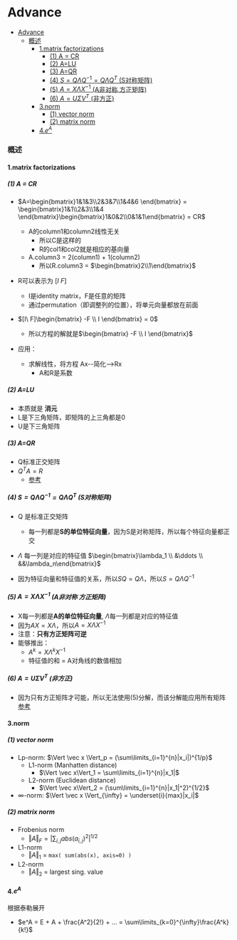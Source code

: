 # Advance


<!-- @import "[TOC]" {cmd="toc" depthFrom=1 depthTo=6 orderedList=false} -->

<!-- code_chunk_output -->

- [Advance](#advance)
    - [概述](#概述)
      - [1.matrix factorizations](#1matrix-factorizations)
        - [(1) A = CR](#1-a--cr)
        - [(2) A=LU](#2-alu)
        - [(3) A=QR](#3-aqr)
        - [(4) $S=Q\Lambda Q^{-1} = Q\Lambda Q^T$ (S对称矩阵)](#4-sqlambda-q-1--qlambda-qt-s对称矩阵)
        - [(5) $A=X\Lambda X^{-1}$ (A非对称 方正矩阵)](#5-axlambda-x-1-a非对称-方正矩阵)
        - [(6) $A=U\Sigma V^T$ (非方正)](#6-ausigma-vt-非方正)
      - [3.norm](#3norm)
        - [(1) vector norm](#1-vector-norm)
        - [(2) matrix norm](#2-matrix-norm)
      - [4.$e^A$](#4ea)

<!-- /code_chunk_output -->

### 概述

#### 1.matrix factorizations

##### (1) A = CR
* $A=\begin{bmatrix}1&1&3\\2&3&7\\1&4&6 \end{bmatrix} = \begin{bmatrix}1&1\\2&3\\1&4 \end{bmatrix}\begin{bmatrix}1&0&2\\0&1&1\end{bmatrix} = CR$
  * A的column1和column2线性无关
      * 所以C是这样的
      * R的col1和col2就是相应的基向量
  * A.column3 = 2(column1) + 1(column2)
      * 所以R.column3 = $\begin{bmatrix}2\\1\end{bmatrix}$
* R可以表示为 $[I\ F]$
  * I是identity matrix，F是任意的矩阵
  * 通过permutation（即调整列的位置），将单元向量都放在前面
* $[I\ F]\begin{bmatrix} -F \\ I \end{bmatrix} = 0$
  * 所以方程的解就是$\begin{bmatrix} -F \\ I \end{bmatrix}$

* 应用：
    * 求解线性，将方程 Ax--简化-->Rx
        * A和R是系数

##### (2) A=LU
* 本质就是 **消元**
* L是下三角矩阵，即矩阵的上三角都是0
* U是下三角矩阵

##### (3) A=QR
* Q标准正交矩阵
* $Q^TA=R$
  * [参考](overview.md#3-orthogonal-matrix)

##### (4) $S=Q\Lambda Q^{-1} = Q\Lambda Q^T$ (S对称矩阵)
* Q 是标准正交矩阵
  * 每一列都是**S的单位特征向量**，因为S是对称矩阵，所以每个特征向量都正交
* $\Lambda$ 每一列是对应的特征值 $\begin{bmatrix}\lambda_1 \\ &\ddots \\ &&\lambda_n\end{bmatrix}$

* 因为特征向量和特征值的关系，所以$SQ=Q\Lambda$，所以$S=Q\Lambda Q^{-1}$

##### (5) $A=X\Lambda X^{-1}$ (A非对称 方正矩阵)
* X每一列都是**A的单位特征向量**, $\Lambda$每一列都是对应的特征值
* 因为$AX=X\Lambda$，所以$A=X\Lambda X^{-1}$
* 注意：**只有方正矩阵可逆**
* 能够推出：
  * $A^k=X\Lambda^k X^{-1}$
  * 特征值的和 = A对角线的数值相加

##### (6) $A=U\Sigma V^T$ (非方正)
* 因为只有方正矩阵才可能，所以无法使用(5)分解，而该分解能应用所有矩阵
[参考](./overview.md#6singular-vectors-and-singular-values)

#### 3.norm

##### (1) vector norm
* Lp-norm: $\Vert \vec x \Vert_p = (\sum\limits_{i=1}^{n}|x_i|)^{1/p}$
    * L1-norm (Manhatten distance)
      * $\Vert \vec x\Vert_1 = \sum\limits_{i=1}^{n}|x_1|$
    * L2-norm (Euclidean distance)
      * $\Vert \vec x\Vert_2 = (\sum\limits_{i=1}^{n}|x_1|^2)^{1/2}$
* $\infty$-norm: $\Vert \vec x \Vert_{\infty} = \underset{i}{max}|x_i|$

##### (2) matrix norm

* Frobenius norm
  * $\Vert A\Vert_F = |\sum_{i,j}abs(a_{i,j})^2|^{1/2}$
* L1-norm
  * $\Vert A\Vert_1$ = `max( sum(abs(x), axis=0) )`
* L2-norm
  * $\Vert A\Vert_2$ = largest sing. value

#### 4.$e^A$

根据泰勒展开
* $e^A = E + A + \frac{A^2}{2!} + ... = \sum\limits_{k=0}^{\infty}\frac{A^k}{k!}$